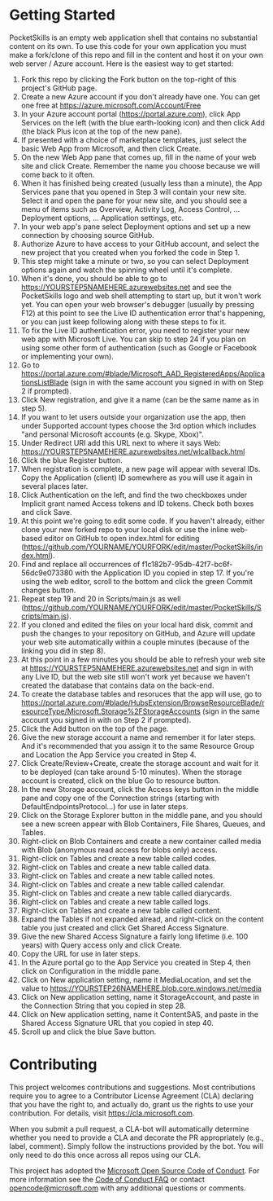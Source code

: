 # Getting Started

PocketSkills is an empty web application shell that contains no substantial content on its own.  To use this code for your own application you must make a fork/clone of this repo and fill in the content and host it on your own web server / Azure account.  Here is the easiest way to get started:

1. Fork this repo by clicking the Fork button on the top-right of this project's GitHub page.
2. Create a new Azure account if you don't already have one.  You can get one free at https://azure.microsoft.com/Account/Free
3. In your Azure account portal (https://portal.azure.com), click App Services on the left (with the blue earth-looking icon) and then click Add (the black Plus icon at the top of the new pane).
4. If presented with a choice of marketplace templates, just select the basic Web App from Microsoft, and then click Create.
5. On the new Web App pane that comes up, fill in the name of your web site and click Create.  Remember the name you choose because we will come back to it often.
6. When it has finished being created (usually less than a minute), the App Services pane that you opened in Step 3 will contain your new site.  Select it and open the pane for your new site, and you should see a menu of items such as Overview, Activity Log, Access Control, ... Deployment options, ... Application settings, etc.
7. In your web app's pane select Deployment options and set up a new connection by choosing source GitHub.
8. Authorize Azure to have access to your GitHub account, and select the new project that you created when you forked the code in Step 1.
9. This step might take a minute or two, so you can select Deployment options again and watch the spinning wheel until it's complete.
10. When it's done, you should be able to go to https://YOURSTEP5NAMEHERE.azurewebsites.net and see the PocketSkills logo and web shell attempting to start up, but it won't work yet.  You can open your web browser's debugger (usually by pressing F12) at this point to see the Live ID authentication error that's happening, or you can just keep following along with these steps to fix it.
11. To fix the Live ID authentication error, you need to register your new web app with Microsoft Live.  You can skip to step 24 if you plan on using some other form of authentication (such as Google or Facebook or implementing your own).
12. Go to https://portal.azure.com/#blade/Microsoft_AAD_RegisteredApps/ApplicationsListBlade (sign in with the same account you signed in with on Step 2 if prompted).
13. Click New registration, and give it a name (can be the same name as in step 5).
14. If you want to let users outside your organization use the app, then under Supported account types choose the 3rd option which includes "and personal Microsoft accounts (e.g. Skype, Xbox)".
15. Under Redirect URI add this URL next to where it says Web: https://YOURSTEP5NAMEHERE.azurewebsites.net/wlcallback.html
16. Click the blue Register button.
17. When registration is complete, a new page will appear with several IDs.  Copy the Application (client) ID somewhere as you will use it again in several places later.
18. Click Authentication on the left, and find the two checkboxes under Implicit grant named Access tokens and ID tokens.  Check both boxes and click Save.
19. At this point we're going to edit some code.  If you haven't already, either clone your new forked repo to your local disk or use the inline web-based editor on GitHub to open index.html for editing (https://github.com/YOURNAME/YOURFORK/edit/master/PocketSkills/index.html).
20. Find and replace all occurrences of f1c182b7-95db-42f7-bc6f-56dc9e073380 with the Application ID you copied in step 17.  If you're using the web editor, scroll to the bottom and click the green Commit changes button.
21. Repeat step 19 and 20 in Scripts/main.js as well (https://github.com/YOURNAME/YOURFORK/edit/master/PocketSkills/Scripts/main.js).
22. If you cloned and edited the files on your local hard disk, commit and push the changes to your repository on GitHub, and Azure will update your web site automatically within a couple minutes (because of the linking you did in step 8).
23. At this point in a few minutes you should be able to refresh your web site at https://YOURSTEP5NAMEHERE.azurewebsites.net and sign in with any Live ID, but the web site still won't work yet because we haven't created the database that contains data on the back-end.
24. To create the database tables and resoruces that the app will use, go to https://portal.azure.com/#blade/HubsExtension/BrowseResourceBlade/resourceType/Microsoft.Storage%2FStorageAccounts (sign in the same account you signed in with on Step 2 if prompted).
25. Click the Add button on the top of the page.
26. Give the new storage account a name and remember it for later steps.  And it's recommended that you assign it to the same Resource Group and Location the App Service you created in Step 4.
27. Click Create/Review+Create, create the storage account and wait for it to be deployed (can take around 5-10 minutes). When the storage account is created, click on the blue Go to resource button.
28. In the new Storage account, click the Access keys button in the middle pane and copy one of the Connection strings (starting with DefaultEndpointsProtocol...) for use in later steps.
29. Click on the Storage Explorer button in the middle pane, and you should see a new screen appear with Blob Containers, File Shares, Queues, and Tables.
30. Right-click on Blob Containers and create a new container called media with Blob (anonymous read access for blobs only) access.
31. Right-click on Tables and create a new table called codes.
32. Right-click on Tables and create a new table called data.
33. Right-click on Tables and create a new table called notes.
34. Right-click on Tables and create a new table called calendar.
35. Right-click on Tables and create a new table called diarycards.
36. Right-click on Tables and create a new table called logs.
37. Right-click on Tables and create a new table called content.
38. Expand the Tables if not expanded alread, and right-click on the content table you just created and click Get Shared Access Signature.
39. Give the new Shared Access Signature a fairly long lifetime (i.e. 100 years) with Query access only and click Create.
40. Copy the URL for use in later steps.
41. In the Azure portal go to the App Service you created in Step 4, then click on Configuration in the middle pane.
42. Click on New application setting, name it MediaLocation, and set the value to https://YOURSTEP26NAMEHERE.blob.core.windows.net/media
43. Click on New application setting, name it StorageAccount, and paste in the Connection String that you copied in step 28.
44. Click on New application setting, name it ContentSAS, and paste in the Shared Access Signature URL that you copied in step 40.
45. Scroll up and click the blue Save button.


# Contributing

This project welcomes contributions and suggestions.  Most contributions require you to agree to a
Contributor License Agreement (CLA) declaring that you have the right to, and actually do, grant us
the rights to use your contribution. For details, visit https://cla.microsoft.com.

When you submit a pull request, a CLA-bot will automatically determine whether you need to provide
a CLA and decorate the PR appropriately (e.g., label, comment). Simply follow the instructions
provided by the bot. You will only need to do this once across all repos using our CLA.

This project has adopted the [Microsoft Open Source Code of Conduct](https://opensource.microsoft.com/codeofconduct/).
For more information see the [Code of Conduct FAQ](https://opensource.microsoft.com/codeofconduct/faq/) or
contact [opencode@microsoft.com](mailto:opencode@microsoft.com) with any additional questions or comments.
